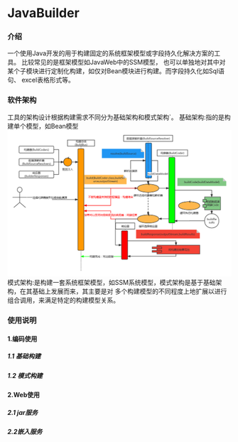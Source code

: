 # JavaBuilder

### 介绍
一个使用Java开发的用于构建固定的系统框架模型或字段持久化解决方案的工具。 比较常见的是框架模型如JavaWeb中的SSM模型，
也可以单独地对其中对某个子模块进行定制化构建，如仅对Bean模块进行构建。而字段持久化如Sql语句、 excel表格形式等。

### 软件架构
工具的架构设计根据构建需求不同分为基础架构和模式架构`。
基础架构:指的是构建单个模型，如Bean模型
![image](img/Java构建器-基础架构.png)
模式架构:是构建一套系统框架模型，如SSM系统模型，模式架构是基于基础架构，在其基础上发展而来，其主要是对
多个构建模型的不同程度上地扩展以进行组合调用，来满足特定的构建模型关系。

### 使用说明

#### 1.编码使用

##### 1.1 基础构建
##### 1.2 模式构建

#### 2.Web使用

##### 2.1 jar服务

##### 2.2嵌入服务

